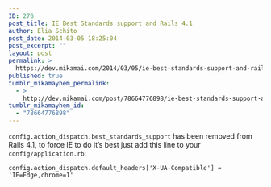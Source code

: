 ```yaml
---
ID: 276
post_title: IE Best Standards support and Rails 4.1
author: Elia Schito
post_date: 2014-03-05 18:25:04
post_excerpt: ""
layout: post
permalink: >
  https://dev.mikamai.com/2014/03/05/ie-best-standards-support-and-rails-41/
published: true
tumblr_mikamayhem_permalink:
  - >
    http://dev.mikamai.com/post/78664776898/ie-best-standards-support-and-rails-41
tumblr_mikamayhem_id:
  - "78664776898"
---
```

<p><code>config.action_dispatch.best_standards_support</code> has been removed from Rails 4.1, to force IE to do it&rsquo;s best just add this line to your <code>config/application.rb</code>:</p>

<pre><code class="ruby">config.action_dispatch.default_headers['X-UA-Compatible'] = 'IE=Edge,chrome=1'
</code></pre>